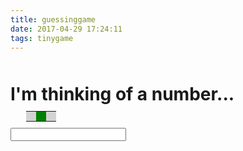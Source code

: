 ```yaml
---
title: guessinggame
date: 2017-04-29 17:24:11
tags: tinygame
---
```

<html><head><title>guessinggame</title>
<script>
window.onload = newgame;
window.onpopstate = popState;
var state, ui;

function newgame(playagain) {
ui = {
heading: null,

#  at the top of the document.
prompt: null,
input: null,
low: null,
mid: null,
high: null
};
for(var id in ui) ui[id] = document.getElementById(id);

ui.input.onchange = handleGuess;

state = {
n: Math.floor(99 * Math.random()) + 1,
low: 0,
high: 100,
guessnum: 0,
guess: undefined
};

display(state);  
if (playagain === true) save(state);
}

function save(state) {  
if (!history.pushState) return;

var url = "#guess" + state.guessnum;
history.pushState(state,
"",
url);
}

function popState(event) {
if (event.state) {
state = event.state;
display(state);
}
else {
history.replaceState(state, "", "#guess" + state.guessnum);
}
};

function handleGuess() {
var g = parseInt(this.value);
if ((g > state.low) && (g < state.high)) { 
if (g < state.n) state.low = g;          
else if (g > state.n) state.high = g;
state.guess = g;
state.guessnum++;
save(state);
display(state);
}
else {
alert("Please enter a number greater than " + state.low +
" and less than " + state.high);
}
}

function display(state) { 
ui.heading.innerHTML = document.title =
"I'm thinking of a number between " +
state.low + " and " + state.high + ".";

ui.low.style.width = state.low + "%";
ui.mid.style.width = (state.high-state.low) + "%";
ui.high.style.width = (100-state.high) + "%";

ui.input.style.visibility = "visible"; 
ui.input.value = "";
ui.input.focus();

if (state.guess === undefined)
ui.prompt.innerHTML = "Type your guess and hit Enter: ";
else if (state.guess < state.n)
ui.prompt.innerHTML = state.guess + " is too low. Guess again: ";
else if (state.guess > state.n)
ui.prompt.innerHTML = state.guess + " is too high. Guess again: ";
else {
ui.input.style.visibility = "hidden";  // No more guesses now
ui.heading.innerHTML = document.title = state.guess + " is correct! ";
ui.prompt.innerHTML =
"

Congratulations!
<button onclick='newgame(true)'>Play Again</button>";
}
}
</script>
<style>  /* CSS styles to make the game look good */
#prompt { font-size: 16pt; }
table { width: 90%; margin:10px; margin-left:5%; }
#low, #high { background-color: lightgray; height: 1em; }
#mid { background-color: green; }
p { 
text-align: center;
font-size: 50px;
text-shadow: 1px 1px 3px white, 2px 3px 6px magenta, 4px 5px 9px white, 6px 7px 12px magenta;
color: magenta;
}
</style>
</head>
<body>
<h1 id="heading">I'm thinking of a number...
<table><tr><td id="low"></td><td id="mid"></td><td id="high"></td></tr></table>
<label id="prompt"></label><input id="input" type="text">
</body></html>
